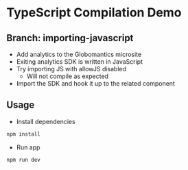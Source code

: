 # TypeScript Compilation Demo
## Branch: importing-javascript

- Add analytics to the Globomantics microsite
- Exiting analytics SDK is written in JavaScript
- Try importing JS with allowJS disabled
	- Will not compile as expected
- Import the SDK and hook it up to the related component

## Usage
- Install dependencies
```bash
npm install
```

- Run app
```bash
npm run dev
```


